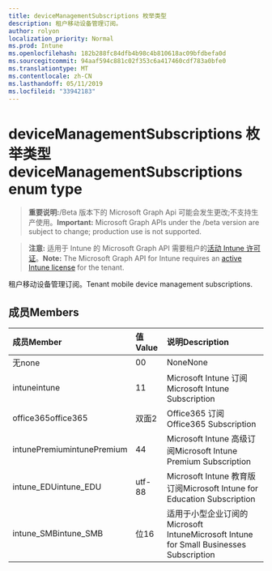```yaml
---
title: deviceManagementSubscriptions 枚举类型
description: 租户移动设备管理订阅。
author: rolyon
localization_priority: Normal
ms.prod: Intune
ms.openlocfilehash: 182b288fc84dfb4b98c4b810618ac09bfdbefa0d
ms.sourcegitcommit: 94aaf594c881c02f353c6a417460cdf783a0bfe0
ms.translationtype: MT
ms.contentlocale: zh-CN
ms.lasthandoff: 05/11/2019
ms.locfileid: "33942183"
---
```

# <a name="devicemanagementsubscriptions-enum-type"></a><span data-ttu-id="a5a57-103">deviceManagementSubscriptions 枚举类型</span><span class="sxs-lookup"><span data-stu-id="a5a57-103">deviceManagementSubscriptions enum type</span></span>

> <span data-ttu-id="a5a57-104">**重要说明:**/Beta 版本下的 Microsoft Graph Api 可能会发生更改;不支持生产使用。</span><span class="sxs-lookup"><span data-stu-id="a5a57-104">**Important:** Microsoft Graph APIs under the /beta version are subject to change; production use is not supported.</span></span>

> <span data-ttu-id="a5a57-105">**注意:** 适用于 Intune 的 Microsoft Graph API 需要租户的[活动 Intune 许可证](https://go.microsoft.com/fwlink/?linkid=839381)。</span><span class="sxs-lookup"><span data-stu-id="a5a57-105">**Note:** The Microsoft Graph API for Intune requires an [active Intune license](https://go.microsoft.com/fwlink/?linkid=839381) for the tenant.</span></span>

<span data-ttu-id="a5a57-106">租户移动设备管理订阅。</span><span class="sxs-lookup"><span data-stu-id="a5a57-106">Tenant mobile device management subscriptions.</span></span>

## <a name="members"></a><span data-ttu-id="a5a57-107">成员</span><span class="sxs-lookup"><span data-stu-id="a5a57-107">Members</span></span>
|<span data-ttu-id="a5a57-108">成员</span><span class="sxs-lookup"><span data-stu-id="a5a57-108">Member</span></span>|<span data-ttu-id="a5a57-109">值</span><span class="sxs-lookup"><span data-stu-id="a5a57-109">Value</span></span>|<span data-ttu-id="a5a57-110">说明</span><span class="sxs-lookup"><span data-stu-id="a5a57-110">Description</span></span>|
|:---|:---|:---|
|<span data-ttu-id="a5a57-111">无</span><span class="sxs-lookup"><span data-stu-id="a5a57-111">none</span></span>|<span data-ttu-id="a5a57-112">0</span><span class="sxs-lookup"><span data-stu-id="a5a57-112">0</span></span>|<span data-ttu-id="a5a57-113">None</span><span class="sxs-lookup"><span data-stu-id="a5a57-113">None</span></span>|
|<span data-ttu-id="a5a57-114">intune</span><span class="sxs-lookup"><span data-stu-id="a5a57-114">intune</span></span>|<span data-ttu-id="a5a57-115">1</span><span class="sxs-lookup"><span data-stu-id="a5a57-115">1</span></span>|<span data-ttu-id="a5a57-116">Microsoft Intune 订阅</span><span class="sxs-lookup"><span data-stu-id="a5a57-116">Microsoft Intune Subscription</span></span>|
|<span data-ttu-id="a5a57-117">office365</span><span class="sxs-lookup"><span data-stu-id="a5a57-117">office365</span></span>|<span data-ttu-id="a5a57-118">双面</span><span class="sxs-lookup"><span data-stu-id="a5a57-118">2</span></span>|<span data-ttu-id="a5a57-119">Office365 订阅</span><span class="sxs-lookup"><span data-stu-id="a5a57-119">Office365 Subscription</span></span>|
|<span data-ttu-id="a5a57-120">intunePremium</span><span class="sxs-lookup"><span data-stu-id="a5a57-120">intunePremium</span></span>|<span data-ttu-id="a5a57-121">4</span><span class="sxs-lookup"><span data-stu-id="a5a57-121">4</span></span>|<span data-ttu-id="a5a57-122">Microsoft Intune 高级订阅</span><span class="sxs-lookup"><span data-stu-id="a5a57-122">Microsoft Intune Premium Subscription</span></span>|
|<span data-ttu-id="a5a57-123">intune_EDU</span><span class="sxs-lookup"><span data-stu-id="a5a57-123">intune_EDU</span></span>|<span data-ttu-id="a5a57-124">utf-8</span><span class="sxs-lookup"><span data-stu-id="a5a57-124">8</span></span>|<span data-ttu-id="a5a57-125">Microsoft Intune 教育版订阅</span><span class="sxs-lookup"><span data-stu-id="a5a57-125">Microsoft Intune for Education Subscription</span></span>|
|<span data-ttu-id="a5a57-126">intune_SMB</span><span class="sxs-lookup"><span data-stu-id="a5a57-126">intune_SMB</span></span>|<span data-ttu-id="a5a57-127">位</span><span class="sxs-lookup"><span data-stu-id="a5a57-127">16</span></span>|<span data-ttu-id="a5a57-128">适用于小型企业订阅的 Microsoft Intune</span><span class="sxs-lookup"><span data-stu-id="a5a57-128">Microsoft Intune for Small Businesses Subscription</span></span>|




